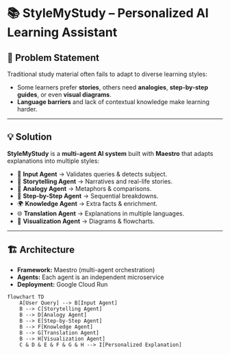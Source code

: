 # 📚 StyleMyStudy – Personalized AI Learning Assistant  

## 🚀 Problem Statement  
Traditional study material often fails to adapt to diverse learning styles:  
- Some learners prefer **stories**, others need **analogies**, **step-by-step guides**, or even **visual diagrams**.  
- **Language barriers** and lack of contextual knowledge make learning harder.  

---

## 💡 Solution  
**StyleMyStudy** is a **multi-agent AI system** built with **Maestro** that adapts explanations into multiple styles:  

- 📝 **Input Agent** → Validates queries & detects subject.  
- 📖 **Storytelling Agent** → Narratives and real-life stories.  
- 🔗 **Analogy Agent** → Metaphors & comparisons.  
- 📑 **Step-by-Step Agent** → Sequential breakdowns.  
- 🌍 **Knowledge Agent** → Extra facts & enrichment.  
- 🌐 **Translation Agent** → Explanations in multiple languages.  
- 🎨 **Visualization Agent** → Diagrams & flowcharts.  

---

## 🏗️ Architecture  
- **Framework:** Maestro (multi-agent orchestration)  
- **Agents:** Each agent is an independent microservice  
- **Deployment:** Google Cloud Run  

```mermaid
flowchart TD
    A[User Query] --> B[Input Agent]
    B --> C[Storytelling Agent]
    B --> D[Analogy Agent]
    B --> E[Step-by-Step Agent]
    B --> F[Knowledge Agent]
    B --> G[Translation Agent]
    B --> H[Visualization Agent]
    C & D & E & F & G & H --> I[Personalized Explanation]
